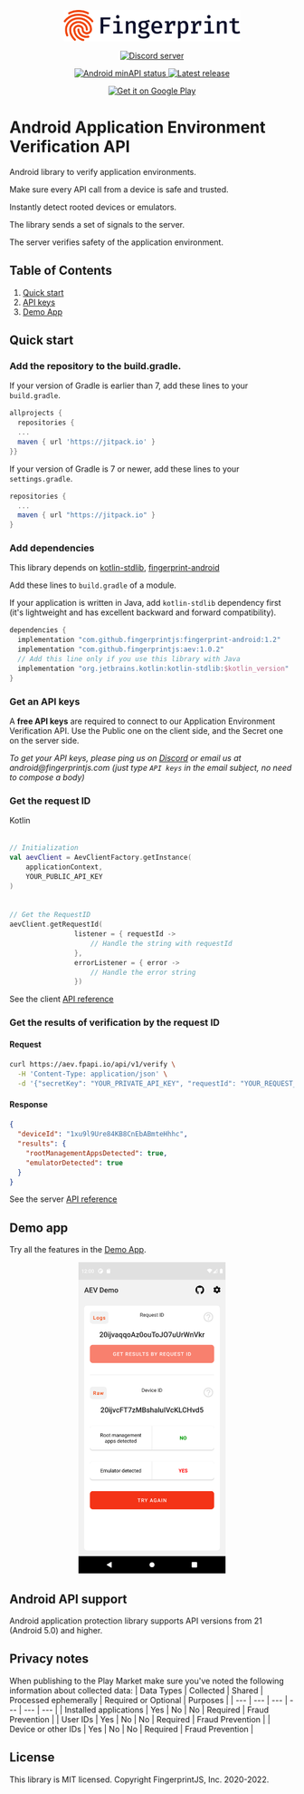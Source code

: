 <p align="center">
    <picture>
      <source media="(prefers-color-scheme: dark)" srcset="resources/logo_light.svg" />
      <source media="(prefers-color-scheme: light)" srcset="resources/logo_dark.svg" />
      <img src="resources/logo_dark.svg" alt="Fingerprint logo" width="312px" />
    </picture>
</p>
<p align="center">
  <a href="https://discord.gg/39EpE2neBg">
    <img src="https://img.shields.io/discord/852099967190433792?style=logo&label=Discord&logo=Discord&logoColor=white" alt="Discord server">
  </a>
</p>                                                                                                                                           
<p align="center">
    <a href="https://android-arsenal.com/api?level=21">
    <img src="https://img.shields.io/badge/API-21%2B-brightgreen.svg" alt="Android minAPI status">
  </a>
     <a href="https://jitpack.io/#fingerprintjs/aev">
    <img src="https://jitpack.io/v/fingerprintjs/aev.svg" alt="Latest release">
  </a>
</p>

<p align="center">
 	<a href="https://play.google.com/store/apps/details?id=com.fingerprintjs.android.aev.demo">
 		<img alt='Get it on Google Play' src="https://play.google.com/intl/en_us/badges/static/images/badges/en_badge_web_generic.png" width=240px/>
 	</a>
</p>

                                                                                                                                          
# Android Application Environment Verification API

Android library to verify application environments. 

Make sure every API call from a device is safe and trusted. 

Instantly detect rooted devices or emulators. 

The library sends a set of signals to the server.

The server verifies safety of the application environment.


## Table of Contents
1. [Quick start](#quick-start)
2. [API keys](#get-an-api-keys)
3. [Demo App](#demo-app)



## Quick start

### Add the repository to the build.gradle.

If your version of Gradle is earlier than 7, add these lines to your `build.gradle`.


```gradle
allprojects {	
  repositories {
  ...
  maven { url 'https://jitpack.io' }	
}}
```

If your version of Gradle is 7 or newer, add these lines to your `settings.gradle`.
```gradle
repositories {
  ...
  maven { url "https://jitpack.io" }
}
```

### Add dependencies

This library depends on [kotlin-stdlib](https://kotlinlang.org/api/latest/jvm/stdlib/), [fingerprint-android](https://github.com/fingerprintjs/fingerprint-android)
 
Add these lines to `build.gradle` of a module.

If your application is written in Java, add `kotlin-stdlib` dependency first (it's lightweight and has excellent backward and forward compatibility).

```gradle
dependencies {
  implementation "com.github.fingerprintjs:fingerprint-android:1.2"
  implementation "com.github.fingerprintjs:aev:1.0.2"
  // Add this line only if you use this library with Java
  implementation "org.jetbrains.kotlin:kotlin-stdlib:$kotlin_version"
}

```

### Get an API keys

A **free API keys** are required to connect to our Application Environment Verification API. Use the Public one on the client side, and the Secret one on the server side.

_To get your API keys, please ping us on [Discord](https://discord.com/invite/P6Ya76HkbF) or email us at android@fingerprintjs.com_
_(just type `API keys` in the email subject, no need to compose a body)_

### Get the request ID

Kotlin

```kotlin

// Initialization
val aevClient = AevClientFactory.getInstance(
    applicationContext,
    YOUR_PUBLIC_API_KEY
)


// Get the RequestID
aevClient.getRequestId(
                listener = { requestId ->
                    // Handle the string with requestId
                },
                errorListener = { error ->
                    // Handle the error string
                })

```

See the client [API reference](docs/client_api.md)

### Get the results of verification by the request ID

#### Request
```sh
curl https://aev.fpapi.io/api/v1/verify \
  -H 'Content-Type: application/json' \
  -d '{"secretKey": "YOUR_PRIVATE_API_KEY", "requestId": "YOUR_REQUEST_ID"}'
```

#### Response
```json
{
  "deviceId": "1xu9l9Ure84KB8CnEbABmteHhhc",
  "results": {
    "rootManagementAppsDetected": true,
    "emulatorDetected": true
  }
}
```

See the server [API reference](docs/server_api.md)

## Demo app

Try all the features in the [Demo App](https://github.com/fingerprintjs/aev/releases).

<p align="center">
    <img src="resources/demoapp.png" alt="PlaygroundApp" width="260px" />
</p>


## Android API support

Android application protection library  supports API versions from 21 (Android 5.0) and higher.

## Privacy notes

When publishing to the Play Market make sure you've noted the following information about collected data:
| Data Types | Collected | Shared | Processed ephemerally | Required or Optional | Purposes |
| --- | --- | --- | --- | --- | --- |
| Installed applications | Yes | No | No | Required | Fraud Prevention |
| User IDs | Yes | No | No | Required | Fraud Prevention |
| Device or other IDs | Yes | No | No | Required | Fraud Prevention |


## License

This library is MIT licensed.
Copyright FingerprintJS, Inc. 2020-2022.
